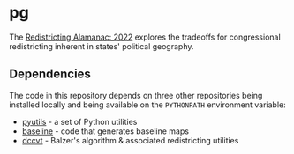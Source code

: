 # pg

The [Redistricting Alamanac: 2022](https://alecramsay.github.io/pg/)
explores the tradeoffs for congressional redistricting inherent in states' political geography. 

## Dependencies

The code in this repository depends on three other repositories being installed locally and
being available on the `PYTHONPATH` environment variable:

- [pyutils](https://github.com/alecramsay/pyutils) - a set of Python utilities
- [baseline](https://github.com/alecramsay/baseline) - code that generates baseline maps
- [dccvt](https://github.com/proebsting/dccvt) - Balzer's algorithm & associated redistricting utilities
